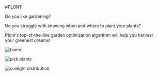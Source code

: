 #PLONT

Do you like gardening?

Do you struggle with knowing when and where to plant your plants?

Plont's top-of-the-line garden optimization algorithm will help you harvest your greenest dreams!


![home](/../screenshots/browser/images/screenshots/home.png?raw=true "Sign up or in")

![pick plants](/../screenshots/images/screenshots/pickplants.png?raw=true "Tell us what plants you want to grow")

![sunlight distribution](/../screenshots/images/screenshots/pickplants.png?raw=true "Where does the sunlight hit your plot?")